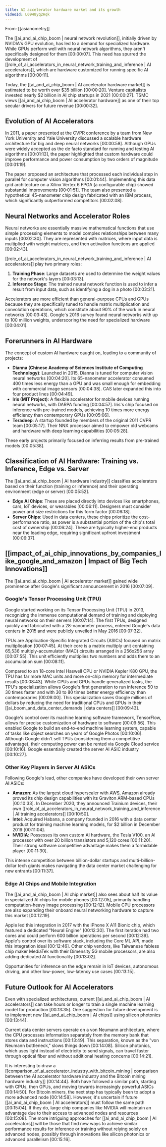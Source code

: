 ```yaml
---
title: AI accelerator hardware market and its growth
videoId: L0948yq2Hqk
---
```


From: [[asianometry]] <br/> 

The [[ai_and_ai_chip_boom | neural network revolution]], initially driven by NVIDIA's GPU evolution, has led to a demand for specialized hardware. While GPUs perform well with neural network algorithms, they aren't specifically designed for them <a class="yt-timestamp" data-t="00:00:07">[00:00:07]</a>. This need has spurred the development of [[role_of_ai_accelerators_in_neural_network_training_and_inference | AI accelerators]], which are hardware customized for running specific AI algorithms <a class="yt-timestamp" data-t="00:00:11">[00:00:11]</a>.

Today, the [[ai_and_ai_chip_boom | AI accelerator hardware market]] is estimated to be worth over $35 billion <a class="yt-timestamp" data-t="00:00:20">[00:00:20]</a>. Venture capitalists invested nearly $2 billion in AI chip startups in 2021 <a class="yt-timestamp" data-t="00:00:27">[00:00:27]</a>. TSMC views [[ai_and_ai_chip_boom | AI accelerator hardware]] as one of their top secular drivers for future revenue <a class="yt-timestamp" data-t="00:00:32">[00:00:32]</a>.

## Evolution of AI Accelerators

In 2011, a paper presented at the CVPR conference by a team from New York University and Yale University discussed a scalable hardware architecture for big and deep neural networks <a class="yt-timestamp" data-t="00:00:58">[00:00:58]</a>. Although GPUs were widely accepted as the de facto standard for running and testing AI algorithms <a class="yt-timestamp" data-t="00:01:13">[00:01:13]</a>, the paper highlighted that custom hardware could improve performance and power consumption by two orders of magnitude <a class="yt-timestamp" data-t="00:01:19">[00:01:19]</a>.

The paper proposed an architecture that processed each individual step in parallel for computer vision algorithms <a class="yt-timestamp" data-t="00:01:44">[00:01:44]</a>. Implementing this data grid architecture on a Xilinx Vertex 6 FPGA (a configurable chip) showed substantial improvements <a class="yt-timestamp" data-t="00:01:51">[00:01:51]</a>. The team also presented a hypothetical 45-nanometer chip design fabricated with an IBM process, which significantly outperformed competitors <a class="yt-timestamp" data-t="00:02:08">[00:02:08]</a>.

## Neural Networks and Accelerator Roles

Neural networks are essentially massive mathematical functions that use simple processing elements to model complex relationships between many inputs <a class="yt-timestamp" data-t="00:02:30">[00:02:30]</a>. They are represented with matrices, where input data is multiplied with weight matrices, and then activation functions are applied <a class="yt-timestamp" data-t="00:02:43">[00:02:43]</a>.

[[role_of_ai_accelerators_in_neural_network_training_and_inference | AI accelerators]] play two primary roles:
1.  **Training Phase**: Large datasets are used to determine the weight values for the network's layers <a class="yt-timestamp" data-t="00:03:13">[00:03:13]</a>.
2.  **Inference Stage**: The trained neural network function is used to infer a result from input data, such as identifying a dog in a photo <a class="yt-timestamp" data-t="00:03:21">[00:03:21]</a>.

Accelerators are more efficient than general-purpose CPUs and GPUs because they are specifically tuned to handle matrix multiplication and convolution operations, which constitute about 90% of the work in neural networks <a class="yt-timestamp" data-t="00:03:43">[00:03:43]</a>. Google's 2016 survey found neural networks with up to 100 million weights, underscoring the need for specialized hardware <a class="yt-timestamp" data-t="00:04:01">[00:04:01]</a>.

## Forerunners in AI Hardware

The concept of custom AI hardware caught on, leading to a community of projects:
*   **Dianna (Chinese Academy of Sciences Institute of Computing Technology)**: Launched in 2015, Dianna is tuned for computer vision neural networks <a class="yt-timestamp" data-t="00:04:20">[00:04:20]</a>. Its 65-nanometer accelerator consumed 400 times less energy than a GPU and was small enough for embedding with commercial image sensors <a class="yt-timestamp" data-t="00:04:38">[00:04:38]</a>. CAS later expanded this into four product lines <a class="yt-timestamp" data-t="00:04:49">[00:04:49]</a>.
*   **Iris (MIT Project)**: A flexible accelerator for mobile devices running neural networks, with DARPA funding <a class="yt-timestamp" data-t="00:04:57">[00:04:57]</a>. Iris's chip focused on inference with pre-trained models, achieving 10 times more energy efficiency than contemporary GPUs <a class="yt-timestamp" data-t="00:05:06">[00:05:06]</a>.
*   **Teradeep**: A startup founded by members of the original 2011 CVPR team <a class="yt-timestamp" data-t="00:05:17">[00:05:17]</a>. Their NNX processor aimed to empower old webcams and hardware with deep learning capabilities <a class="yt-timestamp" data-t="00:05:28">[00:05:28]</a>.

These early projects primarily focused on inferring results from pre-trained models <a class="yt-timestamp" data-t="00:05:38">[00:05:38]</a>.

## Classification of AI Hardware: Training vs. Inference, Edge vs. Server

The [[ai_and_ai_chip_boom | AI hardware industry]] classifies accelerators based on their function (training or inference) and their operating environment (edge or server) <a class="yt-timestamp" data-t="00:05:52">[00:05:52]</a>.

*   **Edge AI Chips**: These are placed directly into devices like smartphones, cars, IoT devices, or wearables <a class="yt-timestamp" data-t="00:06:11">[00:06:11]</a>. Designers must consider power and size restrictions for this form factor <a class="yt-timestamp" data-t="00:06:18">[00:06:18]</a>.
*   **Server Chips**: Used in data centers, these chips prioritize the cost-performance ratio, as power is a substantial portion of the chip's total cost of ownership <a class="yt-timestamp" data-t="00:06:24">[00:06:24]</a>. These are typically higher-end products near the leading edge, requiring significant upfront investment <a class="yt-timestamp" data-t="00:06:37">[00:06:37]</a>.

## [[impact_of_ai_chip_innovations_by_companies_like_google_and_amazon | Impact of Big Tech Innovations]]

The [[ai_and_ai_chip_boom | AI accelerator market]] gained wide prominence after Google's significant announcement in 2016 <a class="yt-timestamp" data-t="00:07:09">[00:07:09]</a>.

### Google's Tensor Processing Unit (TPU)

Google started working on its Tensor Processing Unit (TPU) in 2013, recognizing the immense computational demand of training and deploying neural networks on their servers <a class="yt-timestamp" data-t="00:07:14">[00:07:14]</a>. The first TPUs, designed quickly and fabricated with a 28-nanometer process, entered Google's data centers in 2015 and were publicly unveiled in May 2016 <a class="yt-timestamp" data-t="00:07:32">[00:07:32]</a>.

TPUs are Application-Specific Integrated Circuits (ASICs) focused on matrix multiplication <a class="yt-timestamp" data-t="00:07:45">[00:07:45]</a>. At their core is a matrix multiply unit containing 65,536 multiply-accumulator (MAC) circuits arranged in a 256x256 array <a class="yt-timestamp" data-t="00:07:55">[00:07:55]</a>. This unit efficiently multiplies two numbers and adds them to an accumulation sum <a class="yt-timestamp" data-t="00:08:11">[00:08:11]</a>.

Compared to an 18-core Intel Haswell CPU or NVIDIA Kepler K80 GPU, the TPU has far more MAC units and more on-chip memory for intermediate results <a class="yt-timestamp" data-t="00:08:43">[00:08:43]</a>. While CPUs and GPUs handle generalized tasks, the TPU's specialization allows Google's first generation to run inference 50 to 30 times faster and with 30 to 80 times better energy efficiency than contemporaries <a class="yt-timestamp" data-t="00:09:00">[00:09:00]</a>. This specialization saves Google millions of dollars by reducing the need for traditional CPUs and GPUs in their [[ai_boom_and_data_center_demands | data centers]] <a class="yt-timestamp" data-t="00:09:43">[00:09:43]</a>.

Google's control over its machine learning software framework, TensorFlow, allows for precise customization of hardware to software <a class="yt-timestamp" data-t="00:09:56">[00:09:56]</a>. This enabled Google to build an end-to-end machine learning system, capable of tasks like object searches on years of Google Photos <a class="yt-timestamp" data-t="00:10:06">[00:10:06]</a>. Although Google didn't sell TPUs (considering them a competitive advantage), their computing power can be rented via Google Cloud service <a class="yt-timestamp" data-t="00:10:16">[00:10:16]</a>. Google essentially created the server AI ASIC industry <a class="yt-timestamp" data-t="00:10:27">[00:10:27]</a>.

### Other Key Players in Server AI ASICs

Following Google's lead, other companies have developed their own server AI ASICs:
*   **Amazon**: As the largest cloud hyperscaler with AWS, Amazon already proved its chip design capabilities with its Graviton ARM-based CPUs <a class="yt-timestamp" data-t="00:10:33">[00:10:33]</a>. In December 2020, they announced Trainium devices, their own [[role_of_ai_accelerators_in_neural_network_training_and_inference | AI training accelerators]] <a class="yt-timestamp" data-t="00:10:50">[00:10:50]</a>.
*   **Intel**: Acquired Habana, a company founded in 2016 with a data center product for training machine learning models, for $2 billion in December 2019 <a class="yt-timestamp" data-t="00:11:04">[00:11:04]</a>.
*   **NVIDIA**: Possesses its own custom AI hardware, the Tesla V100, an AI processor with over 20 billion transistors and 5,120 cores <a class="yt-timestamp" data-t="00:11:20">[00:11:20]</a>. Their strong software competitive advantage makes them a formidable player <a class="yt-timestamp" data-t="00:11:30">[00:11:30]</a>.

This intense competition between billion-dollar startups and multi-billion-dollar tech giants makes navigating the data center market challenging for new entrants <a class="yt-timestamp" data-t="00:11:37">[00:11:37]</a>.

### Edge AI Chips and Mobile Integration

The [[ai_and_ai_chip_boom | AI chip market]] also sees about half its value in specialized AI chips for mobile phones <a class="yt-timestamp" data-t="00:12:05">[00:12:05]</a>, primarily handling computation-heavy image processing <a class="yt-timestamp" data-t="00:12:12">[00:12:12]</a>. Mobile CPU processors are also expanding their onboard neural networking hardware to capture this market <a class="yt-timestamp" data-t="00:12:19">[00:12:19]</a>.

Apple led this integration in 2017 with the iPhone X A11 Bionic chip, which featured a dedicated "Neural Engine" <a class="yt-timestamp" data-t="00:12:30">[00:12:30]</a>. The first iteration had two cores and could perform 600 billion operations per second <a class="yt-timestamp" data-t="00:12:39">[00:12:39]</a>. Apple's control over its software stack, including the Core ML API, made this integration ideal <a class="yt-timestamp" data-t="00:12:46">[00:12:46]</a>. Other chip vendors, like Taiwanese fabless chip maker MediaTek with their Dimensity 5G mobile processors, are also adding dedicated AI functionality <a class="yt-timestamp" data-t="00:13:02">[00:13:02]</a>.

Opportunities for inference on the edge remain in IoT devices, autonomous driving, and other low-power, low-latency use cases <a class="yt-timestamp" data-t="00:13:15">[00:13:15]</a>.

## Future Outlook for AI Accelerators

Even with specialized architectures, current [[ai_and_ai_chip_boom | AI accelerators]] can take hours or longer to train a single machine learning model for production <a class="yt-timestamp" data-t="00:13:35">[00:13:35]</a>. One suggestion for future development is to implement new [[ai_and_ai_chip_boom | AI chips]] using silicon photonics <a class="yt-timestamp" data-t="00:13:44">[00:13:44]</a>.

Current data center servers operate on a von Neumann architecture, where the CPU processes information separately from the memory bank that stores data and instructions <a class="yt-timestamp" data-t="00:13:49">[00:13:49]</a>. This separation, known as the "von Neumann bottleneck," slows things down <a class="yt-timestamp" data-t="00:14:08">[00:14:08]</a>. Silicon photonics, which uses light instead of electricity to send signals, can travel faster through optical fiber and without additional heating concerns <a class="yt-timestamp" data-t="00:14:21">[00:14:21]</a>.

It is interesting to draw a [[comparison_of_ai_accelerator_industry_with_bitcoin_mining | comparison between the AI accelerator hardware industry and the Bitcoin mining hardware industry]] <a class="yt-timestamp" data-t="00:14:44">[00:14:44]</a>. Both have followed a similar path, starting with CPUs, then GPUs, and moving towards increasingly powerful ASICs <a class="yt-timestamp" data-t="00:14:50">[00:14:50]</a>. For Bitcoin miners, the next step has typically been to adopt a more advanced node <a class="yt-timestamp" data-t="00:14:58">[00:14:58]</a>. However, it's uncertain if future [[ai_and_ai_chip_boom | AI accelerators]] must follow the same path <a class="yt-timestamp" data-t="00:15:04">[00:15:04]</a>. If they do, large chip companies like NVIDIA will maintain an advantage due to their access to advanced nodes and resources <a class="yt-timestamp" data-t="00:15:08">[00:15:08]</a>. The more intriguing approaches for [[ai_and_ai_chip_boom | AI accelerators]] will be those that find new ways to achieve similar performance results for inference or training without relying solely on advanced nodes, possibly through innovations like silicon photonics or advanced parallelism <a class="yt-timestamp" data-t="00:15:16">[00:15:16]</a>.